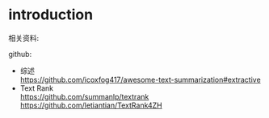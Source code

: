 # introduction
相关资料:
  
  
github:  
 - 综述  
https://github.com/icoxfog417/awesome-text-summarization#extractive  
 - Text Rank  
https://github.com/summanlp/textrank  
https://github.com/letiantian/TextRank4ZH  

